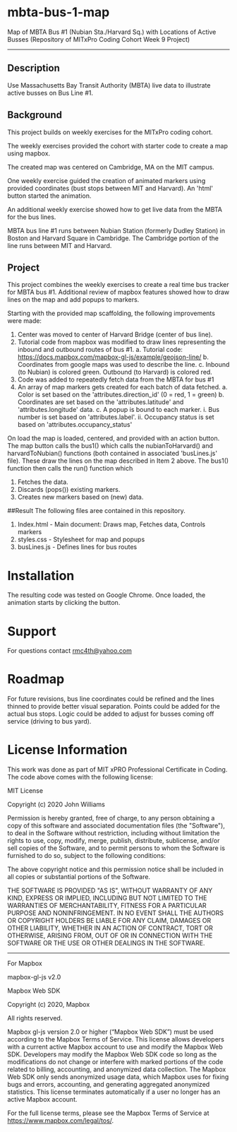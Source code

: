 # mbta-bus-1-map
Map of  MBTA Bus #1 (Nubian Sta./Harvard Sq.) with Locations of Active Busses
(Repository of MITxPro Coding Cohort Week 9 Project)
___

## Description
Use Massachusetts Bay Transit Authority (MBTA) live data to illustrate active busses on Bus Line #1.

## Background
This project builds on weekly exercises for the MITxPro coding cohort.

The weekly exercises provided the cohort with starter code to create a map using mapbox.

The created map was centered on Cambridge, MA on the MIT campus.

One weekly exercise guided the creation of animated markers using provided coordinates (bust stops between MIT and Harvard). An 'html' button started the animation.

An additional weekly exercise showed how to get live data from the MBTA for the bus lines.

MBTA bus line #1 runs between Nubian Station (formerly Dudley Station) in Boston and Harvard Square in Cambridge. The Cambridge portion of the line runs between MIT and Harvard.

## Project
This project combines the weekly exercises to create a real time bus tracker for MBTA bus #1. Additional review of mapbox features showed how to draw lines on the map and add popups to markers.

Starting with the provided map scaffolding, the following improvements were made:
1. Center was moved to center of Harvard Bridge (center of bus line).
2. Tutorial code from mapbox was modified to draw lines representing the inbound and outbound routes of bus #1.
	a. Tutorial code: https://docs.mapbox.com/mapbox-gl-js/example/geojson-line/
	b. Coordinates from google maps was used to describe the line.
	c. Inbound (to Nubian) is colored green. Outbound (to Harvard) is colored red.
3. Code was added to repeatedly fetch data from the MBTA for bus #1
4. An array of map markers gets created for each batch of data fetched.
	a. Color is set based on the 'attributes.direction_id' (0 = red, 1 = green)
	b. Coordinates are set based on the 'attributes.latitude' and 'attributes.longitude' data.
	c. A popup is bound to each marker.
		i. Bus number is set based on 'attributes.label'.
		ii. Occupancy status is set based on 'attributes.occupancy_status'
		
On load the map is loaded, centered, and provided with an action button.
The map button calls the bus1() which calls the nubianToHarvard() and harvardToNubian() functions (both contained in associated 'busLines.js' file). These draw the lines on the map described in Item 2 above.
The bus1() function then calls the run() function which
1. Fetches the data.
2. Discards (pops()) existing markers.
3. Creates new markers based on (new) data.

##Result
The following files aree contained in this repository.
1. Index.html - Main document: Draws map, Fetches data, Controls markers
2. styles.css - Stylesheet for map and popups
3. busLines.js - Defines lines for bus routes

# Installation
The resulting code was tested on Google Chrome. Once loaded, the animation starts by clicking the button.

# Support
For questions contact rmc4th@yahoo.com

# Roadmap
For future revisions, bus line coordinates could be refined and the lines thinned to provide better visual separation. Points could be added for the actual bus stops. Logic could be added to adjust for busses coming off service (driving to bus yard).

# License Information
This work was done as part of MIT xPRO Professional Certificate in Coding. The code above comes with the following license:

MIT License

Copyright (c) 2020 John Williams

Permission is hereby granted, free of charge, to any person obtaining a copy
of this software and associated documentation files (the "Software"), to deal
in the Software without restriction, including without limitation the rights
to use, copy, modify, merge, publish, distribute, sublicense, and/or sell
copies of the Software, and to permit persons to whom the Software is
furnished to do so, subject to the following conditions:

The above copyright notice and this permission notice shall be included in all
copies or substantial portions of the Software.

THE SOFTWARE IS PROVIDED "AS IS", WITHOUT WARRANTY OF ANY KIND, EXPRESS OR
IMPLIED, INCLUDING BUT NOT LIMITED TO THE WARRANTIES OF MERCHANTABILITY,
FITNESS FOR A PARTICULAR PURPOSE AND NONINFRINGEMENT. IN NO EVENT SHALL THE
AUTHORS OR COPYRIGHT HOLDERS BE LIABLE FOR ANY CLAIM, DAMAGES OR OTHER
LIABILITY, WHETHER IN AN ACTION OF CONTRACT, TORT OR OTHERWISE, ARISING FROM,
OUT OF OR IN CONNECTION WITH THE SOFTWARE OR THE USE OR OTHER DEALINGS IN THE
SOFTWARE.
___

For Mapbox

mapbox-gl-js v2.0

Mapbox Web SDK

Copyright (c) 2020, Mapbox

All rights reserved.

Mapbox gl-js version 2.0 or higher (“Mapbox Web SDK”) must be used according to
the Mapbox Terms of Service. This license allows developers with a current active
Mapbox account to use and modify the Mapbox Web SDK. Developers may modify the
Mapbox Web SDK code so long as the modifications do not change or interfere with
marked portions of the code related to billing, accounting, and anonymized data
collection. The Mapbox Web SDK only sends anonymized usage data, which Mapbox uses
for fixing bugs and errors, accounting, and generating aggregated anonymized
statistics. This license terminates automatically if a user no longer has an
active Mapbox account.

For the full license terms, please see the Mapbox Terms of Service at
https://www.mapbox.com/legal/tos/.
